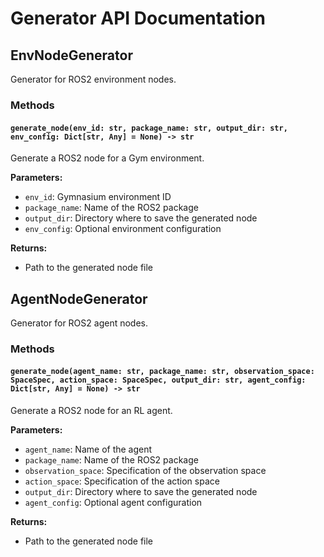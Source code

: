 # Generator API Documentation

## EnvNodeGenerator

Generator for ROS2 environment nodes.

### Methods

#### `generate_node(env_id: str, package_name: str, output_dir: str, env_config: Dict[str, Any] = None) -> str`
Generate a ROS2 node for a Gym environment.

**Parameters:**
- `env_id`: Gymnasium environment ID
- `package_name`: Name of the ROS2 package
- `output_dir`: Directory where to save the generated node
- `env_config`: Optional environment configuration

**Returns:**
- Path to the generated node file

## AgentNodeGenerator

Generator for ROS2 agent nodes.

### Methods

#### `generate_node(agent_name: str, package_name: str, observation_space: SpaceSpec, action_space: SpaceSpec, output_dir: str, agent_config: Dict[str, Any] = None) -> str`
Generate a ROS2 node for an RL agent.

**Parameters:**
- `agent_name`: Name of the agent
- `package_name`: Name of the ROS2 package
- `observation_space`: Specification of the observation space
- `action_space`: Specification of the action space
- `output_dir`: Directory where to save the generated node
- `agent_config`: Optional agent configuration

**Returns:**
- Path to the generated node file 